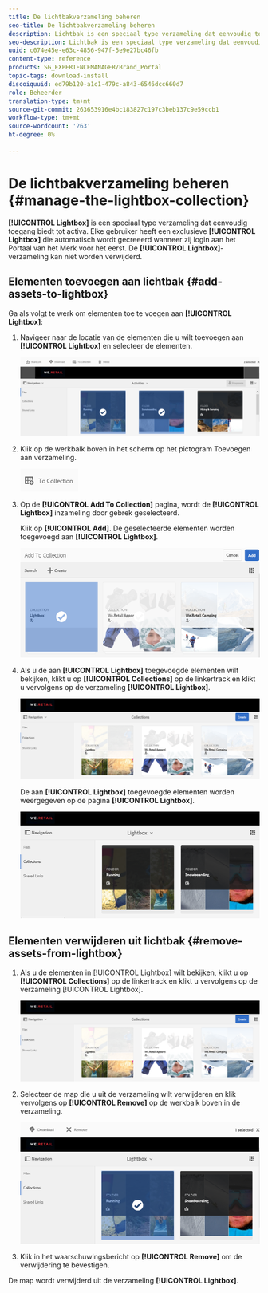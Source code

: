```yaml
---
title: De lichtbakverzameling beheren
seo-title: De lichtbakverzameling beheren
description: Lichtbak is een speciaal type verzameling dat eenvoudig toegang biedt tot elementen. Elke gebruiker heeft een exclusieve lichtbak die automatisch wordt gecreeerd wanneer zij login aan het Portaal van het Merk voor het eerst. De lichtbakverzameling kan niet worden verwijderd.
seo-description: Lichtbak is een speciaal type verzameling dat eenvoudig toegang biedt tot elementen. Elke gebruiker heeft een exclusieve lichtbak die automatisch wordt gecreeerd wanneer zij login aan het Portaal van het Merk voor het eerst. De lichtbakverzameling kan niet worden verwijderd.
uuid: c074e45e-e63c-4856-947f-5e9e27bc46fb
content-type: reference
products: SG_EXPERIENCEMANAGER/Brand_Portal
topic-tags: download-install
discoiquuid: ed79b120-a1c1-479c-a843-6546dcc660d7
role: Beheerder
translation-type: tm+mt
source-git-commit: 263653916e4bc183827c197c3beb137c9e59ccb1
workflow-type: tm+mt
source-wordcount: '263'
ht-degree: 0%

---
```



# De lichtbakverzameling beheren {#manage-the-lightbox-collection}

**[!UICONTROL Lightbox]** is een speciaal type verzameling dat eenvoudig toegang biedt tot activa. Elke gebruiker heeft een exclusieve **[!UICONTROL Lightbox]** die automatisch wordt gecreeerd wanneer zij login aan het Portaal van het Merk voor het eerst. De **[!UICONTROL Lightbox]**-verzameling kan niet worden verwijderd.

## Elementen toevoegen aan lichtbak {#add-assets-to-lightbox}

Ga als volgt te werk om elementen toe te voegen aan **[!UICONTROL Lightbox]**:

1. Navigeer naar de locatie van de elementen die u wilt toevoegen aan **[!UICONTROL Lightbox]** en selecteer de elementen.

   ![](assets/link_sharing_assetselection.png)

1. Klik op de werkbalk boven in het scherm op het pictogram Toevoegen aan verzameling.

   ![](assets/add_to_collection.png)

1. Op de **[!UICONTROL Add To Collection]** pagina, wordt de **[!UICONTROL Lightbox]** inzameling door gebrek geselecteerd.

   Klik op **[!UICONTROL Add]**. De geselecteerde elementen worden toegevoegd aan **[!UICONTROL Lightbox]**.

   ![](assets/add_to_collectionlightbox.png)

1. Als u de aan **[!UICONTROL Lightbox]** toegevoegde elementen wilt bekijken, klikt u op **[!UICONTROL Collections]** op de linkertrack en klikt u vervolgens op de verzameling **[!UICONTROL Lightbox]**.

   ![](assets/collections_lightbox.png)

   De aan **[!UICONTROL Lightbox]** toegevoegde elementen worden weergegeven op de pagina **[!UICONTROL Lightbox]**.

   ![](assets/added_to_collectionlightbox.png)

## Elementen verwijderen uit lichtbak {#remove-assets-from-lightbox}

1. Als u de elementen in [!UICONTROL Lightbox] wilt bekijken, klikt u op **[!UICONTROL Collections]** op de linkertrack en klikt u vervolgens op de verzameling [!UICONTROL Lightbox].

   ![](assets/collections_lightbox-1.png)

1. Selecteer de map die u uit de verzameling wilt verwijderen en klik vervolgens op **[!UICONTROL Remove]** op de werkbalk boven in de verzameling.

   ![](assets/collections_lightboxdelete.png)

1. Klik in het waarschuwingsbericht op **[!UICONTROL Remove]** om de verwijdering te bevestigen.

De map wordt verwijderd uit de verzameling **[!UICONTROL Lightbox]**.
